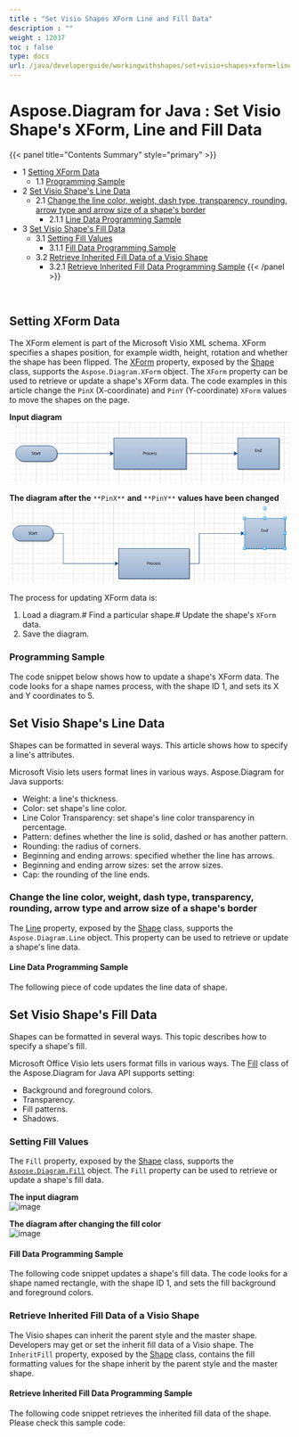 ```yaml
---
title : "Set Visio Shapes XForm Line and Fill Data" 
description : "" 
weight : 12037 
toc : false
type: docs
url: /java/developerguide/workingwithshapes/set+visio+shapes+xform+line+and+fill+data/
---
```


# Aspose.Diagram for Java : Set Visio Shape's XForm, Line and Fill Data


{{< panel title="Contents Summary" style="primary" >}}
*   1 [Setting XForm Data](#setting-xform-data)
    *   1.1 [Programming Sample](#programming-sample)
*   2 [Set Visio Shape's Line Data](#set-visio-shape's-line-data)
    *   2.1 [Change the line color, weight, dash type, transparency, rounding, arrow type and arrow size of a shape's border](#change-the-line-color,-weight,-dash-type,-transparency,-rounding,-arrow-type-and-arrow-size-of-a-shape's-border)
        *   2.1.1 [Line Data Programming Sample](#line-data-programming-sample)
*   3 [Set Visio Shape's Fill Data](#set-visio-shape's-fill-data)
    *   3.1 [Setting Fill Values](#setting-fill-values)
        *   3.1.1 [Fill Data Programming Sample](#fill-data-programming-sample)
    *   3.2 [Retrieve Inherited Fill Data of a Visio Shape](#retrieve-inherited-fill-data-of-a-visio-shape)
        *   3.2.1 [Retrieve Inherited Fill Data Programming Sample](#retrieve-inherited-fill-data-programming-sample)
{{< /panel >}}
 

 

## Setting XForm Data

The XForm element is part of the Microsoft Visio XML schema. XForm specifies a shapes position, for example width, height, rotation and whether the shape has been flipped. The [XForm](http://www.aspose.com/api/java/diagram/com.aspose.diagram/classes/xform) property, exposed by the [Shape](http://www.aspose.com/api/java/diagram/com.aspose.diagram/classes/shape) class, supports the `Aspose.Diagram.XForm` object. The `XForm` property can be used to retrieve or update a shape's XForm data. The code examples in this article change the `PinX` (X-coordinate) and `PinY` (Y-coordinate) `XForm` values to move the shapes on the page.

**Input diagram**  
![image](18809112.png)

**The diagram after the** `**PinX**` **and** `**PinY**` **values have been changed**  
![image](18809113.png)

The process for updating XForm data is:

1.  Load a diagram.# Find a particular shape.# Update the shape's `XForm` data.
2.  Save the diagram.

### Programming Sample

The code snippet below shows how to update a shape's XForm data. The code looks for a shape names process, with the shape ID 1, and sets its X and Y coordinates to 5.

## Set Visio Shape's Line Data

Shapes can be formatted in several ways. This article shows how to specify a line's attributes.

Microsoft Visio lets users format lines in various ways. Aspose.Diagram for Java supports:

*   Weight: a line's thickness.
*   Color: set shape's line color.
*   Line Color Transparency: set shape's line color transparency in percentage.
*   Pattern: defines whether the line is solid, dashed or has another pattern.
*   Rounding: the radius of corners.
*   Beginning and ending arrows: specified whether the line has arrows.
*   Beginning and ending arrow sizes: set the arrow sizes.
*   Cap: the rounding of the line ends.

### Change the line color, weight, dash type, transparency, rounding, arrow type and arrow size of a shape's border

The [Line](http://www.aspose.com/api/java/diagram/com.aspose.diagram/classes/line) property, exposed by the [Shape](http://www.aspose.com/api/java/diagram/com.aspose.diagram/classes/shape) class, supports the `Aspose.Diagram.Line` object. This property can be used to retrieve or update a shape's line data.

#### Line Data Programming Sample

The following piece of code updates the line data of shape.

## Set Visio Shape's Fill Data

Shapes can be formatted in several ways. This topic describes how to specify a shape's fill.

Microsoft Office Visio lets users format fills in various ways. The [Fill](http://www.aspose.com/api/java/diagram/com.aspose.diagram/classes/fill) class of the Aspose.Diagram for Java API supports setting:

*   Background and foreground colors.
*   Transparency.
*   Fill patterns.
*   Shadows.

### Setting Fill Values

The `Fill` property, exposed by the [Shape](http://www.aspose.com/api/java/diagram/com.aspose.diagram/classes/shape) class, supports the [`Aspose.Diagram.Fill`](http://www.aspose.com/api/java/diagram/com.aspose.diagram/classes/fill) object. The `Fill` property can be used to retrieve or update a shape's fill data.

**The input diagram**  
![image](http://i.imgur.com/OrhEecb.png)

**The diagram after changing the fill color**  
![image](http://i.imgur.com/HO0wmZ8.png)

#### Fill Data Programming Sample

The following code snippet updates a shape's fill data. The code looks for a shape named rectangle, with the shape ID 1, and sets the fill background and foreground colors.

### Retrieve Inherited Fill Data of a Visio Shape

The Visio shapes can inherit the parent style and the master shape. Developers may get or set the inherit fill data of a Visio shape. The `InheritFill` property, exposed by the [Shape](http://www.aspose.com/api/java/diagram/com.aspose.diagram/classes/shape) class, contains the fill formatting values for the shape inherit by the parent style and the master shape.

#### Retrieve Inherited Fill Data Programming Sample

The following code snippet retrieves the inherited fill data of the shape. Please check this sample code:

